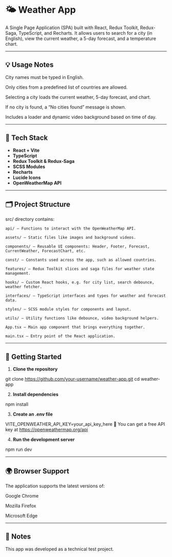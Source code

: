 # 🌤️ Weather App
A Single Page Application (SPA) built with React, Redux Toolkit, Redux-Saga, TypeScript, and Recharts. It allows users to search for a city (in English), view the current weather, a 5-day forecast, and a temperature chart.

---

## 💡 Usage Notes

City names must be typed in English.

Only cities from a predefined list of countries are allowed.

Selecting a city loads the current weather, 5-day forecast, and chart.

If no city is found, a “No cities found” message is shown.

Includes a loader and dynamic video background based on time of day.

---

## 🔧 Tech Stack

- **React + Vite**
- **TypeScript**
- **Redux Toolkit & Redux-Saga**
- **SCSS Modules**
- **Recharts**
- **Lucide Icons**
- **OpenWeatherMap API**

---

## 🗂 Project Structure
src/ directory contains:

    api/ – Functions to interact with the OpenWeatherMap API.

    assets/ – Static files like images and background videos.

    components/ – Reusable UI components: Header, Footer, Forecast, CurrentWeather, ForecastChart, etc.

    const/ – Constants used across the app, such as allowed countries.

    features/ – Redux Toolkit slices and saga files for weather state management.

    hooks/ – Custom React hooks, e.g. for city list, search debounce, weather fetcher.

    interfaces/ – TypeScript interfaces and types for weather and forecast data.

    styles/ – SCSS module styles for components and layout.

    utils/ – Utility functions like debounce, video background helpers.

    App.tsx – Main app component that brings everything together.

    main.tsx – Entry point of the React application.

---

## 🚀 Getting Started

1. **Clone the repository**

git clone https://github.com/your-username/weather-app.git
cd weather-app

2. **Install dependencies**

npm install

3. **Create an .env file**

VITE_OPENWEATHER_API_KEY=your_api_key_here
🔑 You can get a free API key at https://openweathermap.org/api

4. **Run the development server**

npm run dev

---

## 🌍 Browser Support
The application supports the latest versions of:

Google Chrome

Mozilla Firefox

Microsoft Edge

---

## 🧪 Notes
This app was developed as a technical test project.